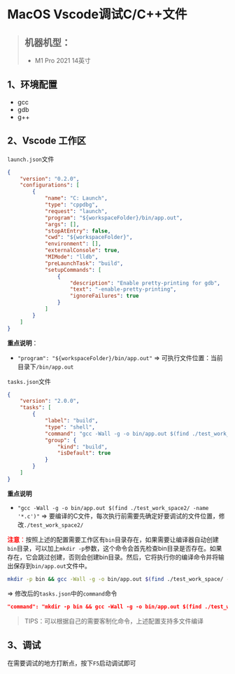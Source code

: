 # MacOS Vscode调试C/C++文件

> ## 机器机型：
>
> - M1 Pro 2021 14英寸

## 1、环境配置

- gcc
- gdb
- g++

## 2、Vscode 工作区

`launch.json`文件

```json
{
    "version": "0.2.0",
    "configurations": [
        {
            "name": "C: Launch",
            "type": "cppdbg",
            "request": "launch",
            "program": "${workspaceFolder}/bin/app.out",
            "args": [],
            "stopAtEntry": false,
            "cwd": "${workspaceFolder}",
            "environment": [],
            "externalConsole": true,
            "MIMode": "lldb",
            "preLaunchTask": "build",
            "setupCommands": [
                {
                    "description": "Enable pretty-printing for gdb",
                    "text": "-enable-pretty-printing",
                    "ignoreFailures": true
                }
            ]
        }
    ]
}

```

**重点说明**：

- `"program": "${workspaceFolder}/bin/app.out"` => 可执行文件位置：当前目录下`/bin/app.out`

`tasks.json`文件

```json
{
    "version": "2.0.0",
    "tasks": [
        {
            "label": "build",
            "type": "shell",
            "command": "gcc -Wall -g -o bin/app.out $(find ./test_work_space2/ -name '*.c')",
            "group": {
                "kind": "build",
                "isDefault": true
            }
        }
    ]
}

```

**重点说明**

- `"gcc -Wall -g -o bin/app.out $(find ./test_work_space2/ -name '*.c')"` => 要编译的C文件，每次执行前需要先确定好要调试的文件位置，修改`./test_work_space2/`

<font color="red">**注意**：</font>按照上述的配置需要工作区有`bin`目录存在，如果需要让编译器自动创建`bin`目录，可以加上`mkdir -p`参数，这个命令会首先检查bin目录是否存在。如果存在，它会跳过创建，否则会创建bin目录。然后，它将执行你的编译命令并将输出保存到`bin/app.out`文件中。

```sh
mkdir -p bin && gcc -Wall -g -o bin/app.out $(find ./test_work_space/ -name '*.c')
```

=> 修改后的`tasks.json`中的`command`命令

```json
"command": "mkdir -p bin && gcc -Wall -g -o bin/app.out $(find ./test_work_space2/ -name '*.c')"
```

> TIPS：可以根据自己的需要客制化命令，上述配置支持多文件编译



## 3、调试

在需要调试的地方打断点，按下`F5`启动调试即可